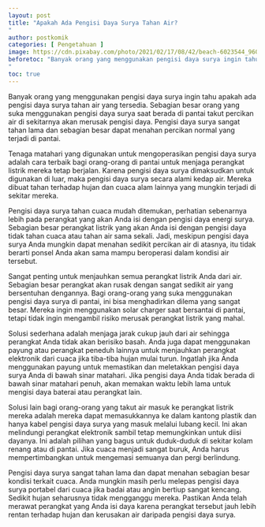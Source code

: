 ```yaml
---
layout: post
title: "Apakah Ada Pengisi Daya Surya Tahan Air?
"
author: postkomik
categories: [ Pengetahuan ]
image: https://cdn.pixabay.com/photo/2021/02/17/08/42/beach-6023544_960_720.jpg
beforetoc: "Banyak orang yang menggunakan pengisi daya surya ingin tahu apakah ada pengisi daya surya tahan air yang tersedia. Sebagian besar orang yang suka menggunakan pengisi daya surya saat berada di pantai .
"
toc: true
---
```


Banyak orang yang menggunakan pengisi daya surya ingin tahu apakah ada pengisi daya surya tahan air yang tersedia. Sebagian besar orang yang suka menggunakan pengisi daya surya saat berada di pantai takut percikan air di sekitarnya akan merusak pengisi daya. Pengisi daya surya sangat tahan lama dan sebagian besar dapat menahan percikan normal yang terjadi di pantai.

Tenaga matahari yang digunakan untuk mengoperasikan pengisi daya surya adalah cara terbaik bagi orang-orang di pantai untuk menjaga perangkat listrik mereka tetap berjalan. Karena pengisi daya surya dimaksudkan untuk digunakan di luar, maka pengisi daya surya secara alami kedap air. Mereka dibuat tahan terhadap hujan dan cuaca alam lainnya yang mungkin terjadi di sekitar mereka. 

Pengisi daya surya tahan cuaca mudah ditemukan, perhatian sebenarnya lebih pada perangkat yang akan Anda isi dengan pengisi daya energi surya. Sebagian besar perangkat listrik yang akan Anda isi dengan pengisi daya tidak tahan cuaca atau tahan air sama sekali. Jadi, meskipun pengisi daya surya Anda mungkin dapat menahan sedikit percikan air di atasnya, itu tidak berarti ponsel Anda akan sama mampu beroperasi dalam kondisi air tersebut. 

Sangat penting untuk menjauhkan semua perangkat listrik Anda dari air. Sebagian besar perangkat akan rusak dengan sangat sedikit air yang bersentuhan dengannya. Bagi orang-orang yang suka menggunakan pengisi daya surya di pantai, ini bisa menghadirkan dilema yang sangat besar. Mereka ingin menggunakan solar charger saat bersantai di pantai, tetapi tidak ingin mengambil risiko merusak perangkat listrik yang mahal.

Solusi sederhana adalah menjaga jarak cukup jauh dari air sehingga perangkat Anda tidak akan berisiko basah. Anda juga dapat menggunakan payung atau perangkat peneduh lainnya untuk menjauhkan perangkat elektronik dari cuaca jika tiba-tiba hujan mulai turun. Ingatlah jika Anda menggunakan payung untuk memastikan dan meletakkan pengisi daya surya Anda di bawah sinar matahari. Jika pengisi daya Anda tidak berada di bawah sinar matahari penuh, akan memakan waktu lebih lama untuk mengisi daya baterai atau perangkat lain. 

Solusi lain bagi orang-orang yang takut air masuk ke perangkat listrik mereka adalah mereka dapat memasukkannya ke dalam kantong plastik dan hanya kabel pengisi daya surya yang masuk melalui lubang kecil. Ini akan melindungi perangkat elektronik sambil tetap memungkinkan untuk diisi dayanya. Ini adalah pilihan yang bagus untuk duduk-duduk di sekitar kolam renang atau di pantai. Jika cuaca menjadi sangat buruk, Anda harus mempertimbangkan untuk mengemasi semuanya dan pergi berlindung.

Pengisi daya surya sangat tahan lama dan dapat menahan sebagian besar kondisi terkait cuaca. Anda mungkin masih perlu melepas pengisi daya surya portabel dari cuaca jika badai atau angin bertiup sangat kencang. Sedikit hujan seharusnya tidak mengganggu mereka. Pastikan Anda telah merawat perangkat yang Anda isi daya karena perangkat tersebut jauh lebih rentan terhadap hujan dan kerusakan air daripada pengisi daya surya.

